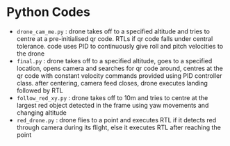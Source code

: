 # Python Codes

- `drone_cam_me.py` : drone takes off to a specified altitude and tries to centre at a pre-initialised qr code. RTLs if qr code falls under central tolerance. code uses PID to continuously give roll and pitch velocities to the drone
- `final.py` : drone takes off to a specified altitude, goes to a specified location, opens camera and searches for qr code around, centres at the qr code with constant velocity commands provided using PID controller class. after centering, camera feed closes, drone executes landing followed by RTL
- `follow_red_xy.py` : drone takes off to 10m and tries to centre at the largest red object detected in the frame using yaw movements and changing altitude
- `red_drone.py` : drone flies to a point and executes RTL if it detects red through camera during its flight, else it executes RTL after reaching the point

